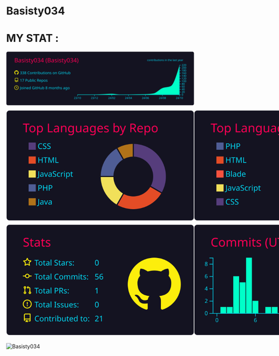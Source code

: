 # Basisty034

# MY STAT :

<div>
  <!-- User Stats -->
  <img src="https://raw.githubusercontent.com/Basisty034/basisty034/master/profile-summary-card-output/2077/0-profile-details.svg" alt="Profile Details">
</div>

<div style="display: flex; justify-content: space-between; margin-top: 10px;">
  <!-- Top Languages (Repos per Language & Most Commit Language) -->
  <img src="https://raw.githubusercontent.com/Basisty034/basisty034/master/profile-summary-card-output/2077/1-repos-per-language.svg" alt="Repos per Language">
  <img src="https://raw.githubusercontent.com/Basisty034/basisty034/master/profile-summary-card-output/2077/2-most-commit-language.svg" alt="Most Commit Language">
</div>

<div style="display: flex; justify-content: space-between; margin-top: 10px;">
  <!-- Stats & Productive Time -->
  <img src="https://raw.githubusercontent.com/Basisty034/basisty034/master/profile-summary-card-output/2077/3-stats.svg" alt="Stats">
  <img src="https://raw.githubusercontent.com/Basisty034/basisty034/master/profile-summary-card-output/2077/4-productive-time.svg" alt="Productive Time">
</div>

<!-- Additional GitHub Stats -->
<div style="margin-top: 20px;">
  <img align="center" src="https://github-readme-stats.vercel.app/api?username=Basisty034&show_icons=true&locale=en&theme=2077" alt="Basisty034" />
</div>
